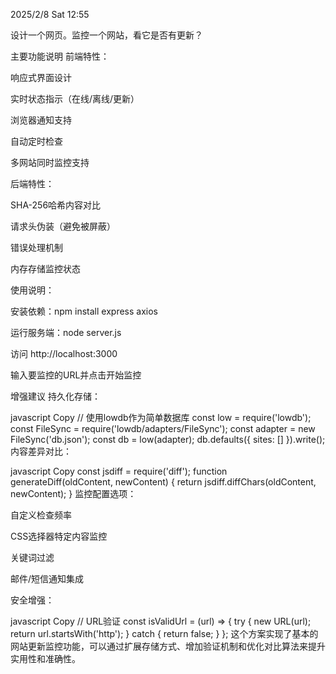 2025/2/8 Sat 12:55

设计一个网页。监控一个网站，看它是否有更新？


主要功能说明
前端特性：

响应式界面设计

实时状态指示（在线/离线/更新）

浏览器通知支持

自动定时检查

多网站同时监控支持

后端特性：

SHA-256哈希内容对比

请求头伪装（避免被屏蔽）

错误处理机制

内存存储监控状态

使用说明：

安装依赖：npm install express axios

运行服务端：node server.js

访问 http://localhost:3000

输入要监控的URL并点击开始监控

增强建议
持久化存储：

javascript
Copy
// 使用lowdb作为简单数据库
const low = require('lowdb');
const FileSync = require('lowdb/adapters/FileSync');
const adapter = new FileSync('db.json');
const db = low(adapter);
db.defaults({ sites: [] }).write();
内容差异对比：

javascript
Copy
const jsdiff = require('diff');
function generateDiff(oldContent, newContent) {
    return jsdiff.diffChars(oldContent, newContent);
}
监控配置选项：

自定义检查频率

CSS选择器特定内容监控

关键词过滤

邮件/短信通知集成

安全增强：

javascript
Copy
// URL验证
const isValidUrl = (url) => {
    try {
        new URL(url);
        return url.startsWith('http');
    } catch {
        return false;
    }
};
这个方案实现了基本的网站更新监控功能，可以通过扩展存储方式、增加验证机制和优化对比算法来提升实用性和准确性。